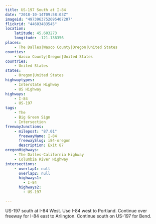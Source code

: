 ```yaml
---
title: US-197 South at I-84
date: "2018-10-14T09:58:03Z"
imageid: "4973963752695407207"
flickrid: "44603483545"
location:
    latitude: 45.603273
    longitude: -121.138356
places:
    - The Dalles|Wasco County|Oregon|United States
counties:
    - Wasco County|Oregon|United States
countries:
    - United States
states:
    - Oregon|United States
highwaytypes:
    - Interstate Highway
    - US Highway
highways:
    - I-84
    - US-197
tags:
    - The
    - Big Green Sign
    - Intersection
freewayJunctions:
    - milepost: "87.01"
      freewayName: I-84
      freewaySlug: i84-oregon
      description: Exit 87
oregonHighways:
    - The Dalles-California Highway
    - Columbia River Highway
intersections:
    - overlap1: null
      overlap2: null
      highways1:
        - I-84
      highways2:
        - US-197

---
```

US-197 south at I-84 West.  Use  I-84 west to Portland.  Continue over freeway for I-84 east to Arlington.  Continue south on US-197 for Bend.